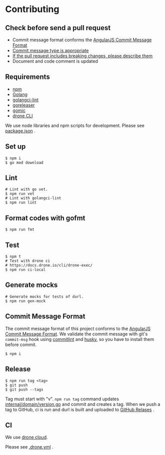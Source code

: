 # Contributing

## Check before send a pull request

* Commit message format conforms the [AngularJS Commit Message Format](https://github.com/angular/angular.js/blob/master/DEVELOPERS.md#commits)
* [Commit message type is appropriate](https://github.com/angular/angular.js/blob/master/DEVELOPERS.md#type)
* [If the pull request includes breaking changes, please describe them](https://github.com/angular/angular.js/blob/master/DEVELOPERS.md#footer)
* Document and code comment is updated

## Requirements

* [npm](https://www.npmjs.com/)
* [Golang](https://golang.org/)
* [golangci-lint](https://github.com/golangci/golangci-lint)
* [goreleaser](https://goreleaser.com/)
* [gomic](https://github.com/suzuki-shunsuke/gomic)
* [drone CLI](https://docs.drone.io/cli/install/)

We use node libraries and npm scripts for development.
Please see [package.json](https://github.com/suzuki-shunsuke/durl/blob/master/package.json) .

## Set up

```
$ npm i
$ go mod download
```

## Lint

```
# Lint with go vet.
$ npm run vet
# Lint with golangci-lint
$ npm run lint
```

## Format codes with gofmt

```
$ npm run fmt
```

## Test

```
$ npm t
# Test with drone ci
# https://docs.drone.io/cli/drone-exec/
$ npm run ci-local
```

## Generate mocks

```
# Generate mocks for tests of durl.
$ npm run gen-mock
```

## Commit Message Format

The commit message format of this project conforms to the [AngularJS Commit Message Format](https://github.com/angular/angular.js/blob/master/DEVELOPERS.md#commits).
We validate the commit message with git's `commit-msg` hook using [commitlint](http://marionebl.github.io/commitlint/#/) and [husky](https://www.npmjs.com/package/husky), so you have to install them before commit.

```
$ npm i
```

## Release

```
$ npm run tag <tag>
$ git push
$ git push --tags
```

Tag must start with "v".
`npm run tag` command updates [internal/domain/version.go](https://github.com/suzuki-shunsuke/durl/blob/master/internal/domain/version.go) and commit and creates a tag.
When we push a tag to GitHub, ci is run and durl is built and uploaded to [GitHub Relases](https://github.com/suzuki-shunsuke/durl/releases) .

## CI

We use [drone cloud](https://cloud.drone.io/suzuki-shunsuke/durl).

Please see [.drone.yml](https://github.com/suzuki-shunsuke/durl/blob/master/.drone.yml) .

